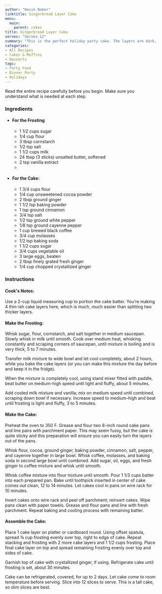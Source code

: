 ```yaml
---
author: "Kevin Baker"
linktitle: Gingerbread Layer Cake
menu:
  main:
    parent: cakes
title: Gingerbread Layer Cake
serves: "Serves 12"
summary: "This is the perfect holiday party cake. The layers are dark, moist, spicy and sophisticated enough to please adult palates. The unusual cooked icing is bright, delicious, and extremely stable at room temperature. The assembled cake is tall and handsome, an impressive addition to any buffet table."
categories:
- All Recipes
- Cakes & Muffins
- Desserts
tags:
- Party Food
- Dinner Party
- Holidays
---
```

Read the entire recipe carefully before you begin. Make sure you understand what is needed at each step.

### Ingredients

<div class="ingredient-list">

* #### For the Frosting
  * 1 1/2 cups sugar
  * 1/4 cup flour
  * 3 tbsp cornstarch
  * 1/2 tsp salt
  * 1 1/2 cups milk
  * 24 tbsp (3 sticks) unsalted butter, softened
  * 2 tsp vanilla extract
  * 
* #### For the Cake:
  * 1 3/4 cups flour
  * 1/4 cup unsweetened cocoa powder
  * 2 tbsp ground ginger
  * 1 1/2 tsp baking powder
  * 1 tsp ground cinnamon
  * 3/4 tsp salt
  * 1/2 tsp ground white pepper
  * 1/8 tsp ground cayenne pepper
  * 1 cup brewed black coffee
  * 3/4 cup molasses
  * 1/2 tsp baking soda
  * 1 1/2 cups sugar
  * 3/4 cups vegetable oil
  * 3 large eggs, beaten
  * 2 tbsp finely grated fresh ginger
  * 1/4 cup chopped crystallized ginger
  
</div>

### Instructions
#### Cook's Notes:
Use a 2-cup liquid measuring cup to portion the cake batter. You’re making 4 thin-ish cake layers here, which is much, much easier than splitting two thicker layers.

#### Make the Frosting:
Whisk sugar, flour, cornstarch, and salt together in medium saucepan. Slowly whisk in milk until smooth. Cook over medium heat, whisking constantly and scraping corners of saucepan, until mixture is boiling and is very thick, 5 to 7 minutes. 

Transfer milk mixture to wide bowl and let cool completely, about 2 hours, while you bake the cake layers (or you can make this mixture the day before and keep it in the fridge).

When the mixture is completely cool, using stand mixer fitted with paddle, beat butter on medium-high speed until light and fluffy, about 5 minutes. 

Add cooled milk mixture and vanilla; mix on medium speed until combined, scraping down bowl if necessary. Increase speed to medium-high and beat until frosting is light and fluffy, 3 to 5 minutes.

#### Make the Cake:
Preheat the oven to 350 F. Grease and flour two 8-inch round cake pans and line pans with parchment paper. This may seem fussy, but the cake is quite sticky and this preparation will ensure you can easily turn the layers out of the pans.

Whisk flour, cocoa, ground ginger, baking powder, cinnamon, salt, pepper, and cayenne together in large bowl. Whisk coffee, molasses, and baking soda in second large bowl until combined. Add sugar, oil, eggs, and fresh ginger to coffee mixture and whisk until smooth.

Whisk coffee mixture into flour mixture until smooth. Pour 1 1/3 cups batter into each prepared pan. Bake until toothpick inserted in center of cake comes out clean, 12 to 14 minutes. Let cakes cool in pans on wire rack for 10 minutes. 

Invert cakes onto wire rack and peel off parchment; reinvert cakes. Wipe pans clean with paper towels. Grease and flour pans and line with fresh parchment. Repeat baking and cooling process with remaining batter.

#### Assemble the Cake:
Place 1 cake layer on platter or cardboard round. Using offset spatula, spread ¾ cup frosting evenly over top, right to edge of cake. Repeat stacking and frosting with 2 more cake layers and 1 1/2 cups frosting. 
Place final cake layer on top and spread remaining frosting evenly over top and sides of cake. 

Garnish top of cake with crystallized ginger, if using. Refrigerate cake until frosting is set, about 30 minutes. 

Cake can be refrigerated, covered, for up to 2 days. Let cake come to room temperature before serving. Slice into 12 slices to serve. This is a tall cake, so slim slices are best.